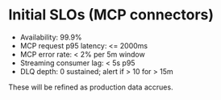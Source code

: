 # Initial SLOs (MCP connectors)

- Availability: 99.9%
- MCP request p95 latency: <= 2000ms
- MCP error rate: < 2% per 5m window
- Streaming consumer lag: < 5s p95
- DLQ depth: 0 sustained; alert if > 10 for > 15m

These will be refined as production data accrues.